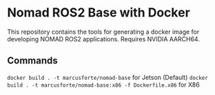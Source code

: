# Nomad ROS2 Base with Docker
This repository contains the tools for generating a docker image for developing NOMAD ROS2 applications. Requires NVIDIA AARCH64.

## Commands
`docker build . -t marcusforte/nomad-base` for Jetson (Default)
`docker build . -t marcusforte/nomad-base:x86 -f Dockerfile.x86` for X86
